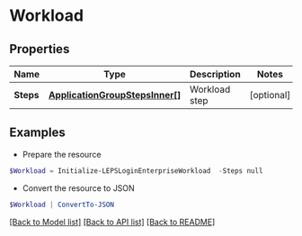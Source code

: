# Workload
## Properties

Name | Type | Description | Notes
------------ | ------------- | ------------- | -------------
**Steps** | [**ApplicationGroupStepsInner[]**](ApplicationGroupStepsInner.md) | Workload step | [optional] 

## Examples

- Prepare the resource
```powershell
$Workload = Initialize-LEPSLoginEnterpriseWorkload  -Steps null
```

- Convert the resource to JSON
```powershell
$Workload | ConvertTo-JSON
```

[[Back to Model list]](../README.md#documentation-for-models) [[Back to API list]](../README.md#documentation-for-api-endpoints) [[Back to README]](../README.md)

